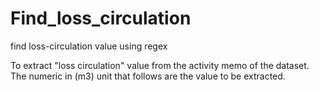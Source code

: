 # Find_loss_circulation


find loss-circulation value using regex

To extract "loss circulation" value from the activity memo of the dataset. The numeric in (m3) unit that follows are the value to be extracted.
